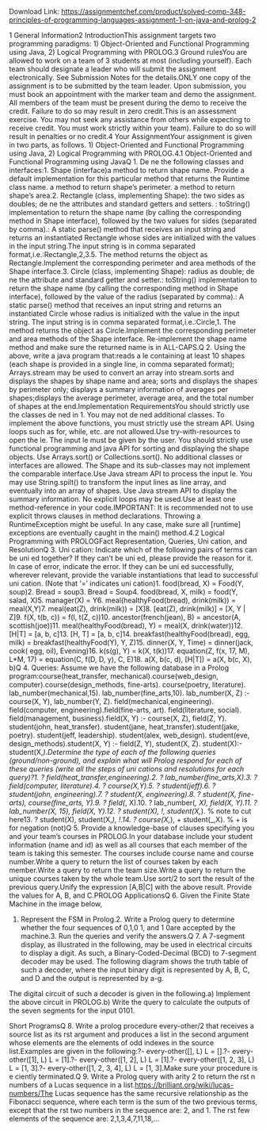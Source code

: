 Download Link: https://assignmentchef.com/product/solved-comp-348-principles-of-programming-languages-assignment-1-on-java-and-prolog-2
<br>



1 General Information2 IntroductionThis assignment targets two programming paradigms: 1) Object-Oriented and Functional Programming using Java, 2) Logical Programming with PROLOG.3 Ground rulesYou are allowed to work on a team of 3 students at most (including yourself). Each team should designate a leader who will submit the assignment electronically. See Submission Notes for the details.ONLY one copy of the assignment is to be submitted by the team leader. Upon submission, you must book an appointment with the marker team and demo the assignment. All members of the team must be present during the demo to receive the credit. Failure to do so may result in zero credit.This is an assessment exercise. You may not seek any assistance from others while expecting to receive credit. You must work strictly within your team). Failure to do so will result in penalties or no credit.4 Your AssignmentYour assignment is given in two parts, as follows. 1) Object-Oriented and Functional Programming using Java, 2) Logical Programming with PROLOG.4.1 Object-Oriented and Functional Programming using JavaQ 1. De ne the following classes and interfaces:1. Shape (interface)a method to return shape name. Provide a default implementation for this particular method that returns the Runtime class name. a method to return shape’s perimeter. a method to return shape’s area.2. Rectangle (class, implementing Shape): the two sides as doubles; de ne the attributes and standard getters and setters. : toString() implementation to return the shape name (by calling the corresponding method in Shape interface), followed by the two values for sides (separated by comma).: A static parse() method that receives an input string and returns an instantiated Rectangle whose sides are initialized with the values in the input string.The input string is in comma separated format,i.e.:Rectangle,2,3.5. The method returns the object as Rectangle.Implement the corresponding perimeter and area methods of the Shape interface.3. Circle (class, implementing Shape): radius as double; de ne the attribute and standard getter and setter.: toString() implementation to return the shape name (by calling the corresponding method in Shape interface), followed by the value of the radius (separated by comma).: A static parse() method that receives an input string and returns an instantiated Circle whose radius is initialized with the value in the input string. The input string is in comma separated format,i.e.:Circle,1. The method returns the object as Circle.Implement the corresponding perimeter and area methods of the Shape interface. Re-implement the shape name method and make sure the returned name is in ALL-CAPS.Q 2. Using the above, write a java program that:reads a le containing at least 10 shapes (each shape is provided in a single line, in comma separated format); Arrays.stream may be used to convert an array into stream.sorts and displays the shapes by shape name and area; sorts and displays the shapes by perimeter only; displays a summary information of averages per shapes;displays the average perimeter, average area, and the total number of shapes at the end.Implementation RequirementsYou should strictly use the classes de ned in 1. You may not de ned additional classes. To implement the above functions, you must strictly use the stream API. Using loops such as for, while, etc. are not allowed.Use try-with-resources to open the le. The input le must be given by the user. You should strictly use functional programming and java API for sorting and displaying the shape objects. Use Arrays.sort() or Collections.sort(). No additional classes or interfaces are allowed. The Shape and its sub-classes may not implement the comparable interface.Use Java stream API to process the input le. You may use String.spilt() to transform the input lines as line array, and eventually into an array of shapes. Use Java stream API to display the summary information. No explicit loops may be used.Use at least one method-reference in your code.IMPORTANT: It is recommended not to use explicit throws clauses in method declarations. Throwing a RuntimeException might be useful. In any case, make sure all [runtime] exceptions are eventually caught in the main() method.4.2 Logical Programming with PROLOGFact Representation, Queries, Uni cation, and ResolutionQ 3. Uni cation: Indicate which of the following pairs of terms can be uni ed together? If they can’t be uni ed, please provide the reason for it. In case of error, indicate the error. If they can be uni ed successfully, wherever relevant, provide the variable instantiations that lead to successful uni cation. (Note that ‘=’ indicates uni cation)1. food(bread, X) = Food(Y, soup)2. Bread = soup3. Bread = Soup4. food(bread, X, milk) = food(Y, salad, X)5. manager(X) = Y6. meal(healthyFood(bread), drink(milk)) = meal(X,Y)7. meal(eat(Z), drink(milk)) = [X]8. [eat(Z), drink(milk)] = [X, Y | Z]9. f(X, t(b, c)) = f(l, t(Z, c))10. ancestor(french(jean), B) = ancestor(A, scottish(joe))11. meal(healthyFood(bread), Y) = meal(X, drink(water))12. [H|T] = [a, b, c]13. [H, T] = [a, b, c]14. breakfast(healthyFood(bread), egg, milk) = breakfast(healthyFood(Y), Y, Z)15. dinner(X, Y, Time) = dinner(jack, cook( egg, oil), Evening)16. k(s(g), Y) = k(X, t(k))17. equation(Z, f(x, 17, M), L*M, 17) = equation(C, f(D, D, y), C, E)18. a(X, b(c, d), [H|T]) = a(X, b(c, X), b)Q 4. Queries: Assume we have the following database in a Prolog program:course(heat_transfer, mechanical).course(web_design, computer).course(design_methods, fine-arts). course(poetry, literature). lab_number(mechanical,15). lab_number(fine_arts,10). lab_number(X, Z) :- course(X, Y), lab_number(Y, Z). field(mechanical,engineering). field(computer, engineering).field(fine-arts, art). field(literature, social). field(management, business).field(X, Y) :- course(X, Z), field(Z, Y). student(john, heat_transfer). student(jane, heat_transfer).student(jake, poetry). student(jeff, leadership). student(alex, web_design). student(eve, design_methods).student(X, Y) :- field(Z, Y), student(X, Z). student(X):- student(X,_).Determine the type of each of the following queries (ground/non-ground), and explain what will Prolog respond for each of these queries (write all the steps of uni cations and resolutions for each query)?1. ? field(heat_transfer,engineering).2. ? lab_number(fine_arts,X).3. ? field(computer, literature).4. ? course(X,Y).5. ? student(jeff).6. ? student(john, engineering).7. ? student(X, engineering).8. ? student(X, fine-arts), course(fine_arts, Y).9. ? field(_, X).10. ? lab_number(_, X), field(X, Y).11. ? lab_number(X, 15), field(X, Y).12. ? student(X), !, student(X,_). % note to cut here13. ? student(X), student(X,_), !.14. ? course(X,_), + student(_,X). % + is for negation (not)Q 5. Provide a knowledge-base of clauses specifying you and your team’s courses in PROLOG.In your database include your student information (name and id) as well as all courses that each member of the team is taking this semester. The courses include course name and course number.Write a query to return the list of courses taken by each member.Write a query to return the team size.Write a query to return the unique courses taken by the whole team.Use sort/2 to sort the result of the previous query.Unify the expression [A,B|C] with the above result. Provide the values for A, B, and C.PROLOG ApplicationsQ 6. Given the Finite State Machine in the image below,

1. Represent the FSM in Prolog.2. Write a Prolog query to determine whether the four sequences of 0,1,0 1, and 1 0are accepted by the machine.3. Run the queries and verify the answers.Q 7. A 7-segment display, as illustrated in the following, may be used in electrical circuits to display a digit. As such, a Binary-Coded-Decimal (BCD) to 7-segment decoder may be used. The following diagram shows the truth table of such a decoder, where the input binary digit is represented by A, B, C, and D and the output is represented by a-g.

The digital circuit of such a decoder is given in the following.a) Implement the above circuit in PROLOG.b) Write the query to calculate the outputs of the seven segments for the input 0101.

Short ProgramsQ 8. Write a prolog procedure every-other/2 that receives a source list as its rst argument and produces a list in the second argument whose elements are the elements of odd indexes in the source list.Examples are given in the following:?- every-other([], L) L = [].?- every-other([1], L) L = [1].?- every-other([1, 2], L) L = [1].?- every-other([1, 2, 3], L) L = [1, 3].?- every-other([1, 2, 3, 4], L) L = [1, 3].Make sure your procedure is e ciently terminated.Q 9. Write a Prolog query with arity 2 to return the rst n numbers of a Lucas sequence in a list.https://brilliant.org/wiki/lucas-numbers/The Lucas sequence has the same recursive relationship as the Fibonacci sequence, where each term is the sum of the two previous terms, except that the rst two numbers in the sequence are: 2, and 1. The rst few elements of the sequence are: 2,1,3,4,7,11,18,…